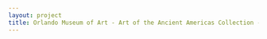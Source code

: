 ```yaml
--- 
layout: project 
title: Orlando Museum of Art - Art of the Ancient Americas Collection - Open Access Digital Catalog project. Approximately 1,000 Pre-Columbian artifacts of varying materials from 35 cultural groups in Mesoamerica and South America dating from 2000 BC to 1521 AD will be digitized and made freely
---
```




